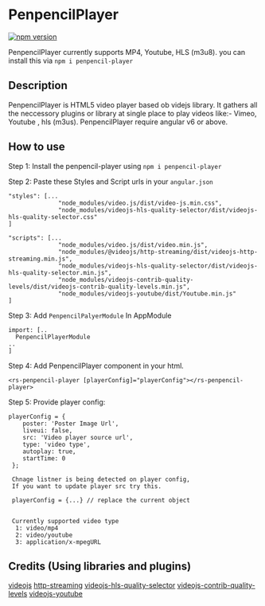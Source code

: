 # PenpencilPlayer
[![npm version](https://badge.fury.io/js/videojs-hls-quality-selector.svg)](https://www.npmjs.com/package/penpencil-player)


PenpencilPlayer currently supports MP4, Youtube, HLS (m3u8). you can install this via `npm i penpencil-player`

## Description
PenpencilPlayer is HTML5 video player based ob videjs library. It gathers all the neccessory plugins or library at single place to play videos like:- Vimeo, Youtube , hls (m3us).
PenpencilPlayer require angular v6 or above.

## How to use
Step 1: Install the penpencil-player using `npm i penpencil-player`

Step 2: Paste these Styles and Script urls in your `angular.json`

```
"styles": [...
              "node_modules/video.js/dist/video-js.min.css",
              "node_modules/videojs-hls-quality-selector/dist/videojs-hls-quality-selector.css"
]

"scripts": [...
              "node_modules/video.js/dist/video.min.js",
              "node_modules/@videojs/http-streaming/dist/videojs-http-streaming.min.js",
              "node_modules/videojs-hls-quality-selector/dist/videojs-hls-quality-selector.min.js",
              "node_modules/videojs-contrib-quality-levels/dist/videojs-contrib-quality-levels.min.js",
              "node_modules/videojs-youtube/dist/Youtube.min.js"
]

```

Step 3: Add ``PenpencilPalyerModule`` In AppModule

```
import: [..
  PenpencilPlayerModule
..
]
```

Step 4: Add PenpencilPlayer component in your html.
```
<rs-penpencil-player [playerConfig]="playerConfig"></rs-penpencil-player>

```

Step 5: Provide player config: 

```
playerConfig = {
    poster: 'Poster Image Url',
    liveui: false,
    src: 'Video player source url',
    type: 'video type',
    autoplay: true,
    startTime: 0 
 };
 
 Chnage listner is being detected on player config, 
 If you want to update player src try this.
 
 playerConfig = {...} // replace the current object
 
  
 Currently supported video type
  1: video/mp4
  2: video/youtube
  3: application/x-mpegURL
```
## Credits (Using libraries and plugins)

[videojs](http://videojs.com/)
[http-streaming](https://github.com/videojs/http-streaming)
[videojs-hls-quality-selector](https://github.com/chrisboustead/videojs-hls-quality-selector)
[videojs-contrib-quality-levels](https://github.com/videojs/videojs-contrib-quality-levels)
[videojs-youtube](https://github.com/videojs/videojs-youtube)
  
  
  
